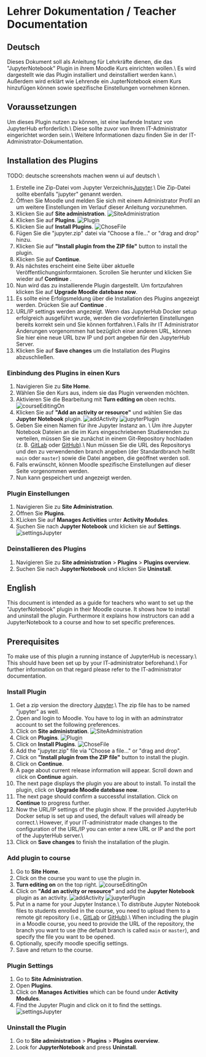 # Lehrer Dokumentation / Teacher Documentation

## Deutsch
Dieses Dokument soll als Anleitung für Lehrkräfte dienen, die das "JupyterNotebook" Plugin in ihrem Moodle Kurs einrichten wollen.\\
Es wird dargestellt wie das Plugin installiert und deinstalliert werden kann.\\
Außerdem wird erklärt wie Lehrende ein JupterNotebook einem Kurs hinzufügen können sowie spezifische Einstellungen vornehmen können.

## Voraussetzungen
Um dieses Plugin nutzen zu können, ist eine laufende Instanz von JupyterHub erforderlich.\\
Diese sollte zuvor von Ihrem IT-Administrator eingerichtet worden sein.\\
Weitere Informationen dazu finden Sie in der IT-Administrator-Dokumentation.

## Installation des Plugins

TODO: deutsche screenshots machen wenn ui auf deutsch \\

1.  Erstelle ine Zip-Datei vom Jupyter Verzeichnis[Jupyter](https://sopra.informatik.uni-stuttgart.de/kib3-student-projects/kib3-stupro-ss-22/-/tree/main/jupyter).\\
    Die Zip-Datei sollte ebenfalls "jupyter" genannt werden.
2.  Öffnen Sie Moodle und melden Sie sich mit einem Administrator Profil an um weitere Einstellungen im Verlauf dieser Anleitung vorzunehmen.
3.  Klicken Sie auf  __Site administration__.
    ![SiteAdministration](images/siteAdmin.png)
4.  Klicken Sie auf __Plugins__.
    ![Plugin](images/plugin.png)
5.  Klicken Sie auf __Install Plugins__.
    ![ChoseFile](images/choseFile.png)
6.  Fügen Sie die "jupyter.zip" datei via "Choose a file..." or "drag and drop" hinzu.
7.  Klicken Sie auf __"Install plugin from the ZIP file"__ button to install the plugin.
8.  Klicken Sie auf __Continue__.
9.  Als nächstes erscheint eine Seite über aktuelle Veröffentlichungsinformtaionen. Scrollen Sie herunter und klicken Sie wieder auf __Continue__ .
10. Nun wird das zu installierende Plugin dargestellt. Um fortzufahren klicken Sie auf __Upgrade Moodle datebase now__.
11. Es sollte eine Erfolgsmeldung über die Installation des Plugins angezeigt werden. Drücken Sie auf __Continue__ .
12. URL/IP settings werden angezeigt. Wenn das JupyterHub Docker setup erfolgreich ausgeführt wurde, werden die vordefinierten Einstellungen bereits korrekt sein und Sie können fortfahren.\\
    Falls ihr IT Administrator Änderungen vorgenommen hat bezüglich einer anderen URL, können Sie hier eine neue URL bzw IP und port angeben für den JupyterHub Server.
13. Klicken Sie auf __Save changes__ um die Installation des Plugins abzuschließen.

### Einbindung des Plugins in einen Kurs
1. Navigieren Sie zu __Site Home__.
2. Wählen Sie den Kurs aus, indem sie das Plugin verwenden möchten.
3. Aktivieren Sie die Bearbeitung  mit __Turn editing on__ oben rechts.
   ![courseEditingOn](images/courseEditingOn.png)
4. Klicken Sie auf __"Add an activity or resource"__ und wählen Sie das __Jupyter Notebook__ plugin.
   ![addActivity](images/addActivity.png)
   ![jupyterPlugin](images/addJupyter.png)
5. Geben Sie einen Namen für ihre Jupyter Instanz an. \\
   Um ihre Jupyter Notebook Dateien an die im Kurs eingeschriebenen Studierenden zu verteilen, müssen Sie sie zunächst in einem Git-Repository hochladen (z. B. [GitLab](https://gitlab.com/) oder [GitHub](https://github.com/)).\\
   Nun müssen Sie die URL des Repositorys und den zu verwendenden branch angeben (der Standardbranch heißt `main` oder `master`) sowie die Datei angeben, die geöffnet werden soll.
6. Falls erwünscht, können Moodle spezifische Einstellungen auf dieser Seite vorgenommen werden.  
7. Nun kann gespeichert und angezeigt werden.

### Plugin Einstellungen
1. Navigieren Sie zu __Site Administration__.
2. Öffnen Sie __Plugins__.
3. KLicken Sie auf __Manages Activities__ unter __Activity Modules__.
4. Suchen Sie nach __Jupyter Notebook__ und klicken sie auf __Settings__.
   ![settingsJupyter](images/settingsJupyter.png)

### Deinstallieren des Plugins
1. Navigieren Sie zu __Site administration__ > __Plugins__ > __Plugins overview__.
2. Suchen Sie nach __JupyterNotebook__ und klicken Sie __Uninstall__.

## English
This document is intended as a guide for teachers who want to set up the "JupyterNotebook" plugin in their Moodle course.
It shows how to install and uninstall the plugin.
Furthermore it explains how instructors can add a JupyterNotebook to a course and how to set specific preferences.

## Prerequisites
To make use of this plugin a running instance of JupyterHub is necessary.\\
This should have been set up by your IT-administrator beforehand.\\
For further information on that regard please refer to the IT-administrator documentation.

### Install Plugin
1.  Get a zip version the directory [Jupyter](https://sopra.informatik.uni-stuttgart.de/kib3-student-projects/kib3-stupro-ss-22/-/tree/main/jupyter).\\
    The zip file has to be named "jupyter" as well.
2.  Open and login to Moodle. You have to log in with an adminstrator account to set the following preferences.
3.  Click on __Site administration__.
    ![SiteAdministration](images/siteAdmin.png)
4.  Click on __Plugins__.
    ![Plugin](images/plugin.png)
5.  Click on __Install Plugins__.
    ![ChoseFile](images/choseFile.png)
6.  Add the "jupyter.zip" file via "Choose a file..." or "drag and drop".
7.  Click on __"Install plugin from the ZIP file"__ button to install the plugin.
8.  Click on __Continue__.
9.  A page about current release information will appear. Scroll down and click on __Continue__ again.
10. The next page displays the plugin you are about to install. To install the plugin, click on __Upgrade Moodle datebase now__.
11. The next page should confirm a successful installation. Click on __Continue__ to progress further.
12. Now the URL/IP settings of the plugin show. If the provided JupyterHub Docker setup is set up and used, the default values will already be correct.\\
    However, if your IT-administrator made changes to the configuration of the URL/IP you can enter a new URL or IP and the port of the JupyterHub server.\\
13. Click on __Save changes__ to finish the installation of the plugin.

### Add plugin to course
1. Go to __Site Home__.
2. Click on the course you want to use the plugin in.
3. __Turn editing on__ on the top right.
   ![courseEditingOn](images/courseEditingOn.png)
4. Click on __"Add an activity or resource"__ and add the __Jupyter Notebook__ plugin as an activity.
   ![addActivity](images/addActivity.png)
   ![jupyterPlugin](images/addJupyter.png)
5. Put in a name for your Jupyter Instance.\\
   To distribute Jupyter Notebook files to students enrolled in the course, you need to upload them to a remote git repository (i.e., [GitLab](https://gitlab.com/) or [GitHub](https://github.com/)).\\
   When including the plugin in a Moodle course, you need to provide the URL of the repository, the branch you want to use (the default branch is called `main` or `master`), and specify the file you want to be opened.
6. Optionally, specify moodle specifig settings.  
7. Save and return to the course.

### Plugin Settings
1. Go to __Site Administration__.
2. Open __Plugins__.
3. Click on __Manages Activities__ which can be found under __Activity Modules__.
4. Find the Jupyter Plugin and click on it to find the settings.
   ![settingsJupyter](images/settingsJupyter.png)

### Uninstall the Plugin
1. Go to __Site administration__ > __Plugins__ > __Plugins overview__.
2. Look for __JupyterNotebook__ and press __Uninstall__.
